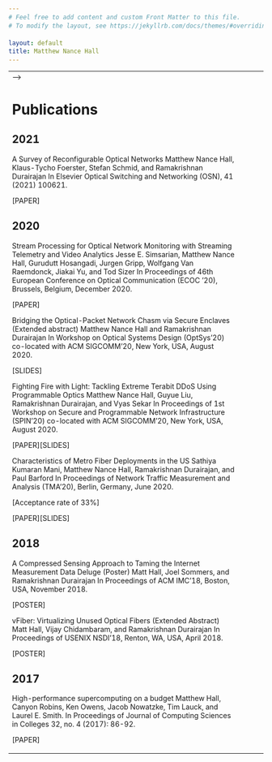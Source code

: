 ```yaml
---
# Feel free to add content and custom Front Matter to this file.
# To modify the layout, see https://jekyllrb.com/docs/themes/#overriding-theme-defaults

layout: default
title: Matthew Nance Hall
---
```

  <table summary="Address and Photo of Matthew Nance Hall" class=
  "titlematter">
    <tr>
      <td style="padding-right: 4em">
        <!-- <address>
         
        </address> -->
        
        <h1>Matthew Nance Hall</h1>

        <address>
		  <a href="http://onrg.gitlab.io">Oregon Networking Research Group</a><br>
          <a href="http://cs.uoregon.edu">Computer and Information Science</a><br>
          <a href="https://univie.ac.at">University of Oregon</a><br>
		  Deschutes Hall<br>
          1477 E 13th Ave<br>
          Eugene, Oregon<br>
          USA<br>
        </address>

        <address>
          email: mhall@cs.uoregon.edu<br>
          <a href="https://scholar.google.com/citations?hl=en&user=ED-UBG8AAAAJ">Google Scholar</a>,
          <a href="https://dblp.org/pid/270/6076.html">DBLP</a>,
		  <a href="https://orcid.org/0000-0002-0802-2920">ORCID</a>, 
        </address>
      </td>

      <td valign="middle" align="left"><img height="180" width=
      "256" alt="Matthew Nance Hall" src=
      "portait.jpg"></td>
    </tr>
  </table>


<!-- # Matthew Nance Hall
### PhD Candidate, University of Oregon, Computer and Information Science. Drummer and Networking Person

## About
(This site is currently under construction.) 

I’m a PhD candidate in the Oregon Networking Research Group at the University of Oregon. I work with Prof. Ramakrishnan Durairajan on novel frameworks for reconfigurable optical networks and applications thereof. --> -->

# Publications

## 2021

A Survey of Reconfigurable Optical Networks
Matthew Nance Hall, Klaus-Tycho Foerster, Stefan Schmid, and Ramakrishnan Durairajan
In Elsevier Optical Switching and Networking (OSN), 41 (2021) 100621.

[PAPER]

## 2020

Stream Processing for Optical Network Monitoring with
Streaming Telemetry and Video Analytics
Jesse E. Simsarian, Matthew Nance Hall, Gurudutt Hosangadi, Jurgen Gripp, Wolfgang Van Raemdonck, Jiakai Yu, and Tod Sizer
In Proceedings of 46th European Conference on Optical Communication (ECOC ’20), Brussels, Belgium, December 2020.

[PAPER]

Bridging the Optical-Packet Network Chasm via Secure Enclaves (Extended abstract)
Matthew Nance Hall and Ramakrishnan Durairajan
In Workshop on Optical Systems Design (OptSys’20)
co-located with ACM SIGCOMM’20, New York, USA, August 2020.

[SLIDES]

Fighting Fire with Light: Tackling Extreme Terabit DDoS Using Programmable Optics
Matthew Nance Hall, Guyue Liu, Ramakrishnan Durairajan, and Vyas Sekar
In Proceedings of 1st Workshop on Secure and Programmable Network Infrastructure (SPIN’20)
co-located with ACM SIGCOMM’20, New York, USA, August 2020.

[PAPER][SLIDES]

Characteristics of Metro Fiber Deployments in the US
Sathiya Kumaran Mani, Matthew Nance Hall, Ramakrishnan Durairajan, and Paul Barford
In Proceedings of Network Traffic Measurement and Analysis (TMA’20), Berlin, Germany, June 2020.

[Acceptance rate of 33%]

[PAPER][SLIDES]

## 2018

A Compressed Sensing Approach to Taming the Internet Measurement Data Deluge (Poster)
Matt Hall, Joel Sommers, and Ramakrishnan Durairajan
In Proceedings of ACM IMC’18, Boston, USA, November 2018.

[POSTER]

vFiber: Virtualizing Unused Optical Fibers (Extended Abstract)
Matt Hall, Vijay Chidambaram, and Ramakrishnan Durairajan
In Proceedings of USENIX NSDI’18, Renton, WA, USA, April 2018.

[POSTER]

## 2017

High-performance supercomputing on a budget
Matthew Hall, Canyon Robins, Ken Owens, Jacob Nowatzke, Tim Lauck, and Laurel E. Smith.
In Proceedings of Journal of Computing Sciences in Colleges 32, no. 4 (2017): 86-92.

[PAPER]

